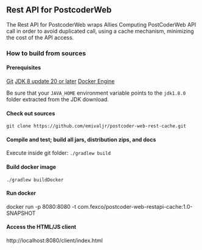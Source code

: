 ## Rest API for PostcoderWeb
The Rest API for PostcoderWeb wraps Allies Computing PostCoderWeb API call in order to avoid duplicated call, using a cache mechanism, minimizing the cost of the API access.
### How to build from sources
#### Prerequisites
 [Git]
 [JDK 8 update 20 or later][JDK8 build]
 [Docker Engine]
 
Be sure that your `JAVA_HOME` environment variable points to the `jdk1.8.0` folder
extracted from the JDK download.
#### Check out sources
`git clone https://github.com/emivaljr/postcoder-web-rest-cache.git`

#### Compile and test; build all jars, distribution zips, and docs

Execute inside git folder: `./gradlew build`

#### Build docker image
`./gradlew buildDocker`

#### Run docker
docker run -p 8080:8080 -t com.fexco/postcoder-web-restapi-cache:1.0-SNAPSHOT

#### Access the HTML/JS client
http://localhost:8080/client/index.html




[Git]: http://help.github.com/set-up-git-redirect
[JDK8 build]: http://www.oracle.com/technetwork/java/javase/downloads
[Docker Engine]: https://docs.docker.com/engine/installation/linux/
